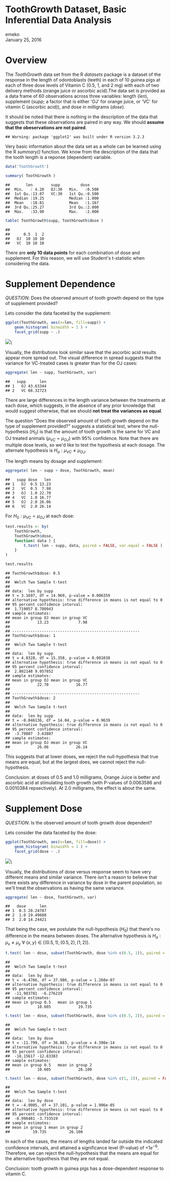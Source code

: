 # ToothGrowth Dataset, Basic Inferential Data Analysis
emeko  
January 25, 2016  

# Overview

The *ToothGrowth* data set from the R *datasets* package is a dataset of the response in the length of odontoblasts (teeth) in each of 10 guinea pigs at each of three dose levels of Vitamin C (0.5, 1, and 2 mg) with each of two delivery methods (orange juice or ascorbic acid).The data set is provided as a data frame of 60 observations across three variables: length (*len*), supplement (*supp*; a factor that is either 'OJ' for orange juice, or 'VC' for vitamin C (ascorbic acid)), and dose in milligrams (*dose*).

It should be noted that there is nothing in the description of the data that suggests that these observations are paired in any way. We should **assume that the obeservations are not paired**.


```
## Warning: package 'ggplot2' was built under R version 3.2.3
```

Very basic information about the data set as a whole can be learned using the R *summary()* function. We know from the description of the data that the tooth length is a reponse (dependent) variable.


```r
data('ToothGrowth')

summary( ToothGrowth )
```

```
##       len        supp         dose      
##  Min.   : 4.20   OJ:30   Min.   :0.500  
##  1st Qu.:13.07   VC:30   1st Qu.:0.500  
##  Median :19.25           Median :1.000  
##  Mean   :18.81           Mean   :1.167  
##  3rd Qu.:25.27           3rd Qu.:2.000  
##  Max.   :33.90           Max.   :2.000
```

```r
table( ToothGrowth$supp, ToothGrowth$dose )
```

```
##     
##      0.5  1  2
##   OJ  10 10 10
##   VC  10 10 10
```

There are **only 10 data points** for each combination of dose and supplement. For this reason,
we will use Student's t-statistic when considering the data.


# Supplement Dependence

*QUESTION*: Does the observed amount of tooth growth depend on the type of supplement provided?

Lets consider the data faceted by the supplement:


```r
ggplot(ToothGrowth, aes(x=len, fill=supp)) +
    geom_histogram( binwidth = 1 ) +
    facet_grid(supp ~ .)
```

![](ToothGrowth_Basic_Inf_Analysis_files/figure-html/unnamed-chunk-3-1.png)\

Visually, the distributions look similar save that the ascorbic acid results appear more spread out.
The visual difference in spread suggests that the variance for VC-treated cases is greater than for
the OJ cases:


```r
aggregate( len ~ supp, ToothGrowth, var)
```

```
##   supp      len
## 1   OJ 43.63344
## 2   VC 68.32723
```

There are large differences in the length variance between the treatments at each dose, which suggests,
in the absence of any prior knowledge that would suggest otherwise, that we should **not treat the
variances as equal**.

The question "Does the observed amount of tooth growth depend on the type of supplement provided?"
suggests a statistical test, where the null-hypothesis ($H_0$) is that the amount of tooth growth is
the same for VC and OJ treated animals ($\mu_{VC} = \mu_{OJ}$) with 95% confidence. Note that there
are multiple dose levels, so we'd like to test the hypothesis at each dosage. The alternate hypothesis is $H_a: \mu_{VC} \ne \mu_{OJ}$.

The length means by dosage and supplement:


```r
aggregate( len ~ supp + dose, ToothGrowth, mean)
```

```
##   supp dose   len
## 1   OJ  0.5 13.23
## 2   VC  0.5  7.98
## 3   OJ  1.0 22.70
## 4   VC  1.0 16.77
## 5   OJ  2.0 26.06
## 6   VC  2.0 26.14
```

For $H_0: \mu_{VC} = \mu_{OJ}$ at each dose:


```r
test.results <- by(
    ToothGrowth,
    ToothGrowth$dose,
    function( data ) {
        t.test( len ~ supp, data, paired = FALSE, var.equal = FALSE )
    }
)

test.results
```

```
## ToothGrowth$dose: 0.5
## 
## 	Welch Two Sample t-test
## 
## data:  len by supp
## t = 3.1697, df = 14.969, p-value = 0.006359
## alternative hypothesis: true difference in means is not equal to 0
## 95 percent confidence interval:
##  1.719057 8.780943
## sample estimates:
## mean in group OJ mean in group VC 
##            13.23             7.98 
## 
## -------------------------------------------------------- 
## ToothGrowth$dose: 1
## 
## 	Welch Two Sample t-test
## 
## data:  len by supp
## t = 4.0328, df = 15.358, p-value = 0.001038
## alternative hypothesis: true difference in means is not equal to 0
## 95 percent confidence interval:
##  2.802148 9.057852
## sample estimates:
## mean in group OJ mean in group VC 
##            22.70            16.77 
## 
## -------------------------------------------------------- 
## ToothGrowth$dose: 2
## 
## 	Welch Two Sample t-test
## 
## data:  len by supp
## t = -0.046136, df = 14.04, p-value = 0.9639
## alternative hypothesis: true difference in means is not equal to 0
## 95 percent confidence interval:
##  -3.79807  3.63807
## sample estimates:
## mean in group OJ mean in group VC 
##            26.06            26.14
```

This suggests that at lower doses, we reject the null-hypothesis that true means are equal, but at the
largest does, we cannot reject the null-hypothesis.

Conclusion: at doses of 0.5 and 1.0 milligrams, Orange Juice is better and ascorbic acid at stimulating
tooth growth (with P-values of 0.0063586 and 0.0010384
repsectively). At 2.0 milligrams, the effect is about the same.

# Supplement Dose

*QUESTION*: Is the observed amount of tooth growth dose dependent?

Lets consider the data faceted by the dose:


```r
ggplot(ToothGrowth, aes(x=len, fill=dose)) +
    geom_histogram( binwidth = 1 ) +
    facet_grid(dose ~ .)
```

![](ToothGrowth_Basic_Inf_Analysis_files/figure-html/unnamed-chunk-7-1.png)\

Visually, the distributions of dose versus response seem to have very different means and similar
variance. There isn't a reason to believe that there exists any difference in variance by dose in
the parent population, so we'll treat the observations as having the same variance.


```r
aggregate( len ~ dose, ToothGrowth, var)
```

```
##   dose      len
## 1  0.5 20.24787
## 2  1.0 19.49608
## 3  2.0 14.24421
```

That being the case, we postulate the null-hypothesis ($H_0$) that there's no difference in the means between doses. The alternative hypothesis is $H_a: \mu_{x} \ne \mu_{y}$ $\forall$ $(x, y) \in [ (0.5, 1), (0.5, 2), (1, 2) ]$.


```r
t.test( len ~ dose, subset(ToothGrowth, dose %in% c(0.5, 1)), paired = FALSE)
```

```
## 
## 	Welch Two Sample t-test
## 
## data:  len by dose
## t = -6.4766, df = 37.986, p-value = 1.268e-07
## alternative hypothesis: true difference in means is not equal to 0
## 95 percent confidence interval:
##  -11.983781  -6.276219
## sample estimates:
## mean in group 0.5   mean in group 1 
##            10.605            19.735
```

```r
t.test( len ~ dose, subset(ToothGrowth, dose %in% c(0.5, 2)), paired = FALSE)
```

```
## 
## 	Welch Two Sample t-test
## 
## data:  len by dose
## t = -11.799, df = 36.883, p-value = 4.398e-14
## alternative hypothesis: true difference in means is not equal to 0
## 95 percent confidence interval:
##  -18.15617 -12.83383
## sample estimates:
## mean in group 0.5   mean in group 2 
##            10.605            26.100
```

```r
t.test( len ~ dose, subset(ToothGrowth, dose %in% c(1, 2)), paired = FALSE)
```

```
## 
## 	Welch Two Sample t-test
## 
## data:  len by dose
## t = -4.9005, df = 37.101, p-value = 1.906e-05
## alternative hypothesis: true difference in means is not equal to 0
## 95 percent confidence interval:
##  -8.996481 -3.733519
## sample estimates:
## mean in group 1 mean in group 2 
##          19.735          26.100
```

In each of the cases, the means of lengths landed far outside the indicated confidence intervals, and attained a significance level (P-value) of <$1e^{-6}$. Therefore, we can reject the null-hypothesis that the means are equal for the alternative hypothesis that they are not equal.

Conclusion: tooth growth in guinea pigs has a dose-dependent response to vitamin C.
